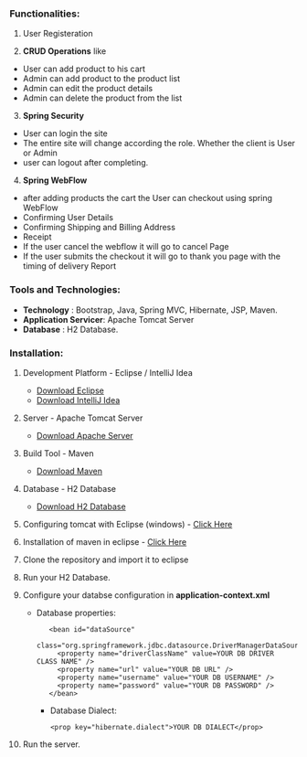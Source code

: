 
### Functionalities:

1. User Registeration

2. **CRUD Operations** like

* User can add product to his cart
* Admin can add product to the product list
* Admin can edit the product details
* Admin can delete the product from the list

3. **Spring Security**

* User can login the site
* The entire site will change according the role. Whether the client is User or Admin
* user can logout after completing.

4. **Spring WebFlow**

* after adding products the cart the User can checkout using spring WebFlow
* Confirming User Details
* Confirming Shipping and Billing Address
* Receipt
* If the user cancel the webflow it will go to cancel Page
* If the user submits the checkout it will go to thank you page with the timing of delivery Report

### Tools and Technologies:

* **Technology** : Bootstrap, Java, Spring MVC, Hibernate, JSP, Maven.
* **Application Servicer**: Apache Tomcat Server
* **Database** : H2 Database.

### Installation:

1. Development Platform - Eclipse / IntelliJ Idea
   * [Download Eclipse](https://www.eclipse.org/downloads/packages/eclipse-ide-java-ee-developers/mars2)
   * [Download IntelliJ Idea](https://www.jetbrains.com/idea/download/#section=windows)
2. Server - Apache Tomcat Server

   * [Download Apache Server](https://tomcat.apache.org/download-70.cgi)

3. Build Tool - Maven

   * [Download Maven](https://maven.apache.org/download.cgi)

4. Database - H2 Database

   * [Download H2 Database](http://www.h2database.com/html/download.html)

5. Configuring tomcat with Eclipse (windows) - [Click Here](https://javatutorial.net/run-tomcat-from-eclipse)

6. Installation of maven in eclipse - [Click Here](https://stackoverflow.com/questions/8620127/maven-in-eclipse-step-by-step-installation)

7. Clone the repository and import it to eclipse

8. Run your H2 Database.

9. Configure your databse configuration in **application-context.xml**

   * Database properties:


        <!-- database properties DataSource -->

            <bean id="dataSource"
              class="org.springframework.jdbc.datasource.DriverManagerDataSource">
              <property name="driverClassName" value=YOUR DB DRIVER CLASS NAME" />
              <property name="url" value="YOUR DB URL" />
              <property name="username" value="YOUR DB USERNAME" />
              <property name="password" value="YOUR DB PASSWORD" />
            </bean>

      * Database Dialect:

            <prop key="hibernate.dialect">YOUR DB DIALECT</prop>

10. Run the server.

